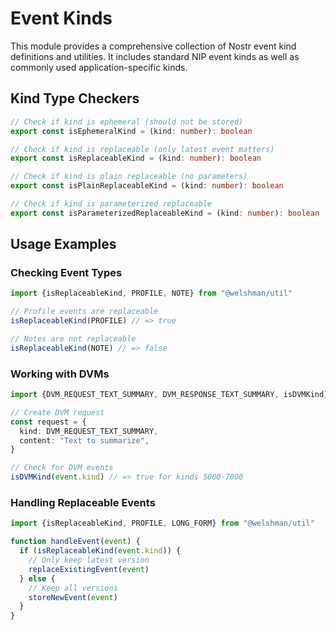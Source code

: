 # Event Kinds

This module provides a comprehensive collection of Nostr event kind definitions and utilities.
It includes standard NIP event kinds as well as commonly used application-specific kinds.

## Kind Type Checkers

```typescript
// Check if kind is ephemeral (should not be stored)
export const isEphemeralKind = (kind: number): boolean

// Check if kind is replaceable (only latest event matters)
export const isReplaceableKind = (kind: number): boolean

// Check if kind is plain replaceable (no parameters)
export const isPlainReplaceableKind = (kind: number): boolean

// Check if kind is parameterized replaceable
export const isParameterizedReplaceableKind = (kind: number): boolean
```

## Usage Examples

### Checking Event Types

```typescript
import {isReplaceableKind, PROFILE, NOTE} from "@welshman/util"

// Profile events are replaceable
isReplaceableKind(PROFILE) // => true

// Notes are not replaceable
isReplaceableKind(NOTE) // => false
```

### Working with DVMs

```typescript
import {DVM_REQUEST_TEXT_SUMMARY, DVM_RESPONSE_TEXT_SUMMARY, isDVMKind} from "@welshman/util"

// Create DVM request
const request = {
  kind: DVM_REQUEST_TEXT_SUMMARY,
  content: "Text to summarize",
}

// Check for DVM events
isDVMKind(event.kind) // => true for kinds 5000-7000
```

### Handling Replaceable Events

```typescript
import {isReplaceableKind, PROFILE, LONG_FORM} from "@welshman/util"

function handleEvent(event) {
  if (isReplaceableKind(event.kind)) {
    // Only keep latest version
    replaceExistingEvent(event)
  } else {
    // Keep all versions
    storeNewEvent(event)
  }
}
```
